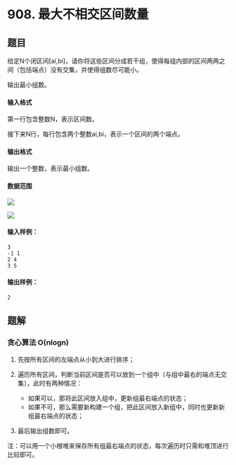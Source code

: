 <!--
 * @Author: shaqsnake
 * @Email: shaqsnake@gmail.com
 * @Date: 2019-09-16 15:58:00
 * @LastEditTime: 2019-09-17 17:57:59
 * @Description: Acwing 906
 -->

# 908. 最大不相交区间数量

## 题目

给定N个闭区间[ai,bi]，请你将这些区间分成若干组，使得每组内部的区间两两之间（包括端点）没有交集，并使得组数尽可能小。

输出最小组数。

#### 输入格式

第一行包含整数N，表示区间数。

接下来N行，每行包含两个整数ai,bi，表示一个区间的两个端点。

#### 输出格式

输出一个整数，表示最小组数。

#### 数据范围

![](http://latex.codecogs.com/gif.latex?\\1%20\leq%20N%20\leq%2010^{5})

![](http://latex.codecogs.com/gif.latex?\\-10^{9}%20\leq%20a_{i}%20\leq%20b_{i}%20\leq%2010^{9})

#### 输入样例：

```
3
-1 1
2 4
3 5
```

#### 输出样例：

```
2
```

## 题解

### 贪心算法 O(nlogn)

1. 先按所有区间的左端点从小到大进行排序；
2. 遍历所有区间，判断当前区间是否可以放到一个组中（与组中最右的端点无交集），此时有两种情况：

    - 如果可以，那将此区间放入组中，更新组最右端点的状态；
    - 如果不可，那么需要新构建一个组，把此区间放入新组中，同时也更新新组最右端点的状态；

3. 最后输出组数即可。

注：可以用一个小根堆来保存所有组最右端点的状态，每次遍历时只需和堆顶进行比较即可。
